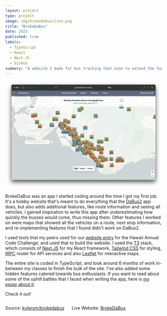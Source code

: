 ```yaml
---
layout: project
type: project
image: img/brokedabus/icon.png
title: "BrokeDaBus"
date: 2025
published: true
labels:
  - TypeScript
  - React
  - Next.JS
  - GitHub
summary: "A website I made for bus tracking that aims to extend the functionality of the DaBus2 app."
---
```


<img class="img-fluid" src="../img/brokedabus/site.png">

BrokeDaBus was an app I started coding around the time I got my first job. It's a hobby website that's meant to do everything that the [DaBus2](https://apps.apple.com/us/app/dabus2-the-oahu-bus-app/id1117179614) app does, but also adds additional features, like route information and seeing all vehicles. I gained inspiration to write this app after underestimating how quickly the busses would come, thus missing them. Other features I worked on were maps that showed all the vehicles on a route, next stop information, and re-implementing features that I found didn't work on DaBus2.

I used tools that my peers used for our [website entry](/projects/hacc.html) for the Hawaii Annual Code Challenge, and used that to build the website. I used the [T3](https://create.t3.gg/) stack, which consists of [Next.JS](https://nextjs.org/) for my React framework, [Tailwind CSS](https://tailwindcss.com/) for styling, [tRPC](https://trpc.io/) router for API services and also [Leaflet](https://leafletjs.com/) for interactive maps.

The entire site is coded in TypeScript, and took around 6 months of work in-between my classes to finish the bulk of the site. I've also added some hidden features catered towards bus enthusiasts. If you want to read about some of the uphill battles that I faced when writing the app, here is <a href="/essays/development-of-brokedabus.html">my essay about it</a>.

Check it out!
<div style="display: flex; gap: 0 1.5rem;">
  <p>Source: <a href="https://github.com/kylersm/brokedabus">kylersm/brokedabus</a></p>
  <p>Live Website: <a href="https://brokedabus.vercel.app">BrokeDaBus</a></p>
</div>